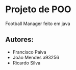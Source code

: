 # Projeto de POO

Football Manager feito em java

## Autores:

* Francisco Paiva
* João Mendes a93256
* Ricardo Silva